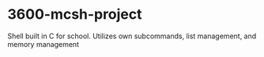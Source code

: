 # 3600-mcsh-project
Shell built in C for school. Utilizes own subcommands, list management, and memory management
